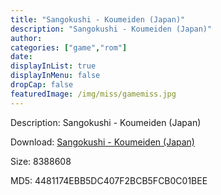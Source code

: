 ```yaml
---
title: "Sangokushi - Koumeiden (Japan)"
description: "Sangokushi - Koumeiden (Japan)"
author: 
categories: ["game","rom"]
date: 
displayInList: true
displayInMenu: false
dropCap: false
featuredImage: /img/miss/gamemiss.jpg
---
```


Description: Sangokushi - Koumeiden (Japan)

Download: <a style="text-decoration:underline;" href="https://mega.nz/#!vOYwlSII!rKYvNqdpEqL92LVBsQ9EDaQgaMa5uy-m091a_O8LWQU" target = "_blank" rel = "nofollow" > Sangokushi - Koumeiden (Japan)</a>

Size: 8388608

MD5: 4481174EBB5DC407F2BCB5FCB0C01BEE

